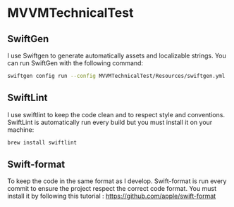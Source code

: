 # MVVMTechnicalTest

## SwiftGen

I use Swiftgen to generate automatically assets and localizable strings. You can run SwiftGen with the following command:
```bash
swiftgen config run --config MVVMTechnicalTest/Resources/swiftgen.yml
```

## SwiftLint

I use swiftlint to keep the code clean and to respect style and conventions. SwiftLint is automatically run every build but you must install it on your machine:
```bash
brew install swiftlint
```

## Swift-format

To keep the code in the same format as I develop. Swift-format is run every commit to ensure the project respect the correct code format.
You must install it by following this tutorial : https://github.com/apple/swift-format
